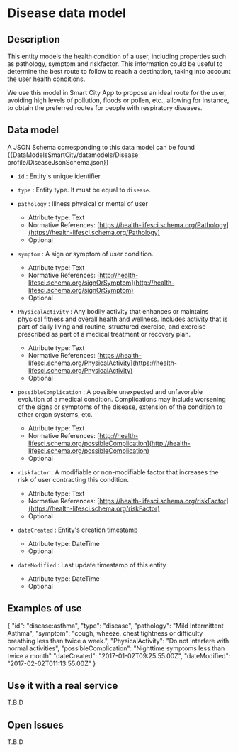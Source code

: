 # Disease data model

## Description
This entity models the health condition of a user, including properties such as pathology, symptom and riskfactor. This information could be useful to determine the best route to follow to reach a destination, taking into account the user health conditions. 

We use this model in Smart City App to propose an ideal route for the user, avoiding high levels of pollution, floods or pollen, etc., allowing for instance, to obtain the preferred routes for people with respiratory diseases.

## Data model
A JSON Schema corresponding to this data model can be found {{DataModelsSmartCity/datamodels/Disease profile/DiseaseJsonSchema.json}}

+ `id` : Entity's unique identifier. 

+ `type` : Entity type. It must be equal to `disease`.

+ `pathology` : Illness physical or mental of user
    + Attribute type: Text
	+ Normative References: [https://health-lifesci.schema.org/Pathology](https://health-lifesci.schema.org/Pathology)
    + Optional

+ `symptom` : A sign or symptom of user condition.
    + Attribute type: Text
	+ Normative References: [http://health-lifesci.schema.org/signOrSymptom](http://health-lifesci.schema.org/signOrSymptom)
    + Optional

+ `PhysicalActivity` : Any bodily activity that enhances or maintains physical fitness and overall health and wellness. Includes activity that is part of daily living and routine, structured exercise, and exercise prescribed as part of a medical treatment or recovery plan.
    + Attribute type: Text
	+ Normative References: [https://health-lifesci.schema.org/PhysicalActivity](https://health-lifesci.schema.org/PhysicalActivity)
	+ Optional
	
+ `possibleComplication` : A possible unexpected and unfavorable evolution of a medical condition. Complications may include worsening of the signs or symptoms of the disease, extension of the condition to other organ systems, etc.
    + Attribute type: Text
	+ Normative References: [http://health-lifesci.schema.org/possibleComplication](http://health-lifesci.schema.org/possibleComplication)
	+ Optional
	
+ `riskfactor` : A modifiable or non-modifiable factor that increases the risk of user contracting this condition.
    + Attribute type: Text
	+ Normative References: [https://health-lifesci.schema.org/riskFactor](https://health-lifesci.schema.org/riskFactor)
    + Optional
	
+ `dateCreated` : Entity's creation timestamp
	 + Attribute type: DateTime
	 + Optional

+ `dateModified` : Last update timestamp of this entity
	+ Attribute type: DateTime
	+ Optional

## Examples of use

{
  "id": "disease:asthma",
  "type": "disease", 
  "pathology": "Mild Intermittent Asthma",
  "symptom": "cough, wheeze, chest tightness or difficulty breathing less than twice a week.", 
  "PhysicalActivity": "Do not interfere with normal activities",
  "possibleComplication": "Nighttime symptoms less than twice a month"
  "dateCreated": "2017-01-02T09:25:55.00Z",
  "dateModified": "2017-02-02T011:13:55.00Z"
}  

## Use it with a real service
T.B.D

## Open Issues
T.B.D